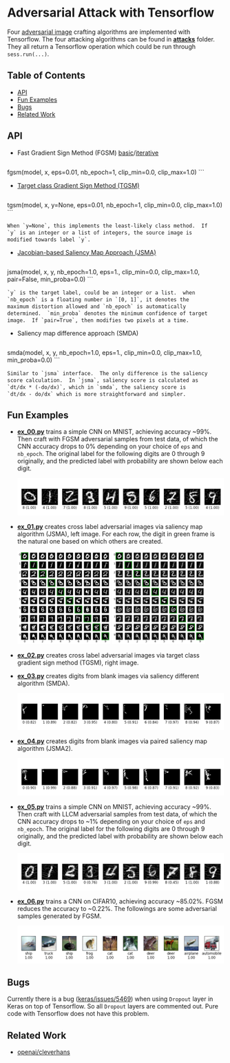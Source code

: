 Adversarial Attack with Tensorflow
==================================

Four
[adversarial image](http://karpathy.github.io/2015/03/30/breaking-convnets/) crafting
algorithms are implemented with Tensorflow.  The four attacking
algorithms can be found in [**attacks**](./attacks) folder.  They all
return a Tensorflow operation which could be run through
`sess.run(...)`.

## Table of Contents ##

- [API](#api)
- [Fun Examples](#fun-examples)
- [Bugs](#bugs)
- [Related Work](#related-work)

## API ##

- Fast Gradient Sign Method
  (FGSM)
  [basic](https://arxiv.org/abs/1412.6572)/[iterative](https://arxiv.org/abs/1607.02533)

    ```python
fgsm(model, x, eps=0.01, nb_epoch=1, clip_min=0.0, clip_max=1.0)
    ```

- [Target class Gradient Sign Method (TGSM)](https://arxiv.org/abs/1607.02533)

    ```python
tgsm(model, x, y=None, eps=0.01, nb_epoch=1, clip_min=0.0, clip_max=1.0)
    ```

    When `y=None`, this implements the least-likely class method.  If
    `y` is an integer or a list of integers, the source image is
    modified towards label `y`.

- [Jacobian-based Saliency Map Approach (JSMA)](https://arxiv.org/abs/1511.07528)

    ```python
jsma(model, x, y, nb_epoch=1.0, eps=1., clip_min=0.0, clip_max=1.0, pair=False, min_proba=0.0)
    ```

    `y` is the target label, could be an integer or a list.  when
    `nb_epoch` is a floating number in `[0, 1]`, it denotes the
    maximum distortion allowed and `nb_epoch` is automatically
    determined.  `min_proba` denotes the minimum confidence of target
    image.  If `pair=True`, then modifies two pixels at a time.

- Saliency map difference approach (SMDA)

    ```python
smda(model, x, y, nb_epoch=1.0, eps=1., clip_min=0.0, clip_max=1.0, min_proba=0.0)
    ```

    Similar to `jsma` interface.  The only difference is the saliency
    score calculation.  In `jsma`, saliency score is calculated as
    `dt/dx * (-do/dx)`, which in `smda`, the saliency score is
    `dt/dx - do/dx` which is more straightforward and simpler.

## Fun Examples ##

- [**ex_00.py**](./ex_00.py) trains a simple CNN on MNIST, achieving
  accuracy ~99%.  Then craft with FGSM adversarial samples from test
  data, of which the CNN accuracy drops to 0% depending on your choice
  of `eps` and `nb_epoch`.  The original label for the following
  digits are 0 through 9 originally, and the predicted label with
  probability are shown below each digit.

    ![ex_00](./img/ex_00.png?raw=true "fgsm digits")

- [**ex_01.py**](./ex_01.py) creates cross label adversarial images
  via saliency map algorithm (JSMA), left image.  For each row, the
  digit in green frame is the natural one based on which others are
  created.

    <img src="./img/ex_01.png" width="45%">
    <img src="./img/ex_02.png" width="45%">

- [**ex_02.py**](./ex_02.py) creates cross label adversarial images
  via target class gradient sign method (TGSM), right image.

- [**ex_03.py**](./ex_03.py) creates digits from blank images via
  saliency different algorithm (SMDA).

    ![ex_03](./img/ex_03.png?raw=true "digits from scratch")

- [**ex_04.py**](./ex_04.py) creates digits from blank images via
  paired saliency map algorithm (JSMA2).

    ![ex_04](./img/ex_04.png?raw=true "digits from scratch")

- [**ex_05.py**](./ex_05.py) trains a simple CNN on MNIST, achieving
  accuracy ~99%.  Then craft with LLCM adversarial samples from test
  data, of which the CNN accuracy drops to ~1% depending on your
  choice of `eps` and `nb_epoch`.  The original label for the
  following digits are 0 through 9 originally, and the predicted label
  with probability are shown below each digit.

    ![ex_05](./img/ex_05.png?raw=true "llcm digits")

- [**ex_06.py**](./ex_06.py) trains a CNN on CIFAR10, achieving
  accuracy ~85.02%.  FGSM reduces the accuracy to ~0.22%.  The
  followings are some adversarial samples generated by FGSM.

    ![ex_06](./img/ex_06.png?raw=true "fgsm cifar10")

## Bugs ##

Currently there is a bug
([keras/issues/5469](https://github.com/fchollet/keras/issues/5469))
when using `Dropout` layer in Keras on top of Tensorflow.  So all
`Dropout` layers are commented out.  Pure code with Tensorflow does
not have this problem.

## Related Work ##

- [openai/cleverhans](https://github.com/openai/cleverhans)
